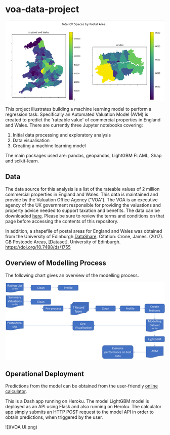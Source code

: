 # voa-data-project



![](CPSpaces.png)

This project illustrates building a machine learning model to perform a regression task.  Specifically an Automated Valuation Model (AVM) is created to predict the 'rateable value' of commercial properties in England and Wales.  There are currently three Jupyter notebooks covering:

1. Initial data processing and exploratory analysis
2. Data visualisation
3. Creating a machine learning model

The main packages used are: pandas, geopandas, LightGBM FLAML, Shap and scikit-learn.

## Data

The data source for this analysis is a list of the rateable values of 2 million commercial properties in England and Wales.  This data is maintained and provide by the Valuation Office Agency ("VOA").  The VOA is an executive agency of the UK government responsible for providing the valuations and property advice needed to support taxation and benefits.  The data can be downloaded [here](https://voaratinglists.blob.core.windows.net/html/rlidata.htm).  Please be sure to review the terms and conditions on that page before accessing the contents of this repository.

In addition, a shapefile of postal areas for England and Wales was obtained from the University of Edinburgh [DataShare](https://datashare.ed.ac.uk/handle/10283/2405).  Citation:  Crone, James. (2017). GB Postcode Areas, [Dataset]. University of Edinburgh. https://doi.org/10.7488/ds/1755



## Overview of Modelling Process

The following chart gives an overview of the modelling process.



![](processflow.png)



## Operational Deployment

Predictions from the model can be obtained from the user-friendly [online calculator](https://voa-ui-app.herokuapp.com/).  

This is a Dash app running on Heroku.  The model LightGBM model is deployed as an API using Flask and also running on Heroku.  The calculator app simply submits an HTTP POST request to the model API in order to obtain predictions, when triggered by the user.

![](VOA UI.png)